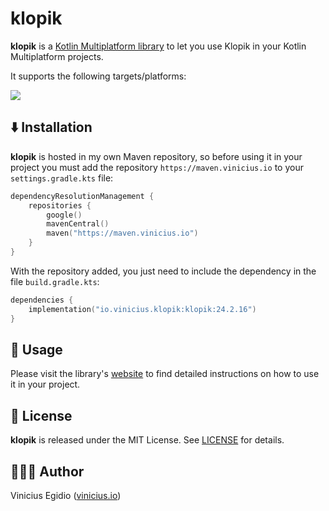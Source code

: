# klopik

**klopik** is a [Kotlin Multiplatform library](https://github.com/Kotlin/multiplatform-library-template) to let you use Klopik in your Kotlin Multiplatform projects.

It supports the following targets/platforms:

![](https://img.shields.io/badge/macOS-000000?style=for-the-badge&logo=macos&logoColor=white)

## ⬇️ Installation

**klopik** is hosted in my own Maven repository, so before using it in your project you must add the repository `https://maven.vinicius.io` to your `settings.gradle.kts` file:

```kotlin
dependencyResolutionManagement {
    repositories {
        google()
        mavenCentral()
        maven("https://maven.vinicius.io")
    }
}
```

With the repository added, you just need to include the dependency in the file `build.gradle.kts`:

```kotlin
dependencies {
    implementation("io.vinicius.klopik:klopik:24.2.16")
}
```

## 🤖 Usage

Please visit the library's [website](https://vegidio.github.io/klopik) to find detailed instructions on how to use it in your project.

## 📝 License

**klopik** is released under the MIT License. See [LICENSE](LICENSE) for details.

## 👨🏾‍💻 Author

Vinicius Egidio ([vinicius.io](http://vinicius.io))
